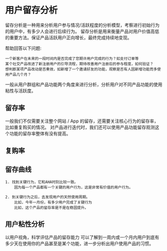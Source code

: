 # 用户留存分析

留存分析是一种用来分析用户参与情况/活跃程度的分析模型，考察进行初始行为的用户中，有多少人会进行后续行为。
留存分析是用来衡量产品对用户价值高低的重要方法。保证产品活跃用户正向增长，最终完成持续地变现。

帮助回答以下问题:
```text
一个新客户在未来的一段时间内是否完成了您期许用户完成的行为？如支付订单等
某个社交产品改进了新注册用户的引导流程，期待改善用户注册后的参与程度，如何验证？
想判断某项产品改动是否奏效，如新增了一个邀请好友的功能，观察是否有人因新增功能而多使用产品几个月？
```

一般从用户群组和产品功能两个角度来进行分析，分析用户对不同产品功能的使用粘性与活跃度。

## 留存率
一般我们不仅需要关注整个网站 / App 的留存，还需要关注核心行为的留存率，比如重复购买的情况。
对产品进行迭代时，我们还可以使用产品功能留存观测这个功能的留存率整体有没有提高。

## 复购率

## 留存曲线
```text
1. 找到关键行为，它和AHA时刻比较一致。
    因为每一个产品都有一个关键的用户行为，这是非常有价值的用户行为。

2. 到关键行为之后，去发现用户的天然使用周期。
    比如，今年一月份，有多少用户完成了关键行为
    比如，这个产品的留存率是不是在稳固提升。
```

## 用户粘性分析
以用户视角，科学评估产品的留存能力
可以了解到一周内或一个月内用户到底有多少天在使用你的产品甚至是某个功能，进一步分析出用户使用产品的习惯。
